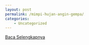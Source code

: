 ```yaml
---
layout: post
permalink: /mimpi-hujan-angin-gempa/
categories:
    - Uncategorized
---
```


[Baca Selengkapnya](/05)